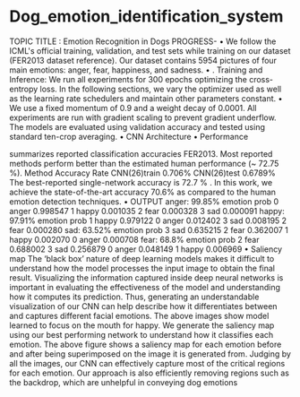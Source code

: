 # Dog_emotion_identification_system

TOPIC TITLE : Emotion Recognition in Dogs
PROGRESS-
• We follow the ICML's official training, validation, and test sets while 
training on our dataset (FER2013 dataset reference). Our dataset 
contains 5954 pictures of four main emotions: anger, fear, happiness, 
and sadness.
• . Training and Inference:
 We run all experiments for 300 epochs optimizing the cross-entropy 
loss. In the following sections, we vary the optimizer used as well as the 
learning rate schedulers and maintain other parameters constant.
• We use a fixed momentum of 0.9 and a weight decay of 0.0001. All 
experiments are run with gradient scaling to prevent gradient 
underflow. The models are evaluated using validation accuracy and 
tested using standard ten-crop averaging.
• CNN Architecture
• Performance
 
 summarizes reported classification accuracies FER2013. Most reported 
methods perform better than the estimated human performance (~ 72.75 %). 
Method Accuracy Rate
CNN(26)train 0.706%
CNN(26)test 0.6789%
The best-reported single-network accuracy is 72.7 % . In this work, we achieve 
the state-of-the-art accuracy 70.6% as compared to the human emotion 
detection techniques.
• OUTPUT
anger: 99.85%
 emotion prob
0 anger 0.998547
1 happy 0.001035
2 fear 0.000328
3 sad 0.000091
happy: 97.91%
 emotion prob
1 happy 0.979122
0 anger 0.012402
3 sad 0.008195
2 fear 0.000280
sad: 63.52%
 emotion prob
3 sad 0.635215
2 fear 0.362007
1 happy 0.002070
0 anger 0.000708
fear: 68.8%
 emotion prob
2 fear 0.688002
3 sad 0.256879
0 anger 0.048149
1 happy 0.006969
• Saliency map
The ‘black box’ nature of deep learning models makes it difficult to 
understand how the model processes the input image to obtain the final 
result. Visualizing the information captured inside deep neural networks 
is important in evaluating the effectiveness of the model and 
understanding how it computes its prediction.
Thus, generating an understandable visualization of our CNN can help 
describe how it differentiates between and captures different facial 
emotions.
The above images show model learned to focus on the mouth for happy.
We generate the saliency map using our best performing network to 
understand how it classifies each emotion. The above figure shows a 
saliency map for each emotion before and after being superimposed on 
the image it is generated from. Judging by all the images, our CNN can 
effectively capture most of the critical regions for each emotion.
Our approach is also efficiently removing regions such as the backdrop, 
which are unhelpful in conveying dog emotions

